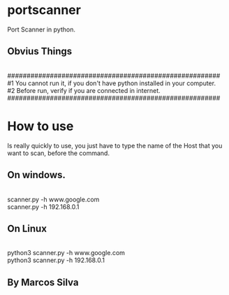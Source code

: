 # portscanner
Port Scanner in python.
<h2>Obvius Things</h2>
<br>
#######################################################
<br>
#1 You cannot run it, if you don't have python installed in your computer.
<br>
#2 Before run, verify if you are connected in internet.
<br>
#######################################################
<h1>How to use</h1>
Is really quickly to use, you just have to type the name of the Host that you want to scan, before the command.
<br>
<h2>On windows.</h2>
<br>
scanner.py -h www.google.com<br>
scanner.py -h 192.168.0.1<br>
<h2>On Linux</h2>
<br>
python3 scanner.py -h www.google.com<br>
python3 scanner.py -h 192.168.0.1<br>
<h2>By Marcos Silva</h2>
